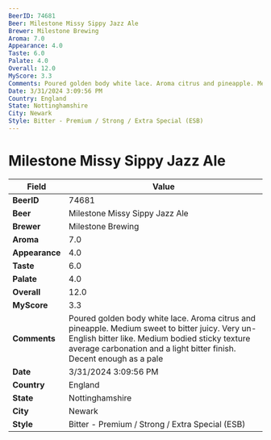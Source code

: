 ```yaml
---
BeerID: 74681
Beer: Milestone Missy Sippy Jazz Ale
Brewer: Milestone Brewing
Aroma: 7.0
Appearance: 4.0
Taste: 6.0
Palate: 4.0
Overall: 12.0
MyScore: 3.3
Comments: Poured golden body white lace. Aroma citrus and pineapple. Medium sweet to bitter juicy. Very un-English bitter like. Medium bodied sticky texture average carbonation and a light bitter finish. Decent enough as a pale
Date: 3/31/2024 3:09:56 PM
Country: England
State: Nottinghamshire
City: Newark
Style: Bitter - Premium / Strong / Extra Special (ESB)
---
```


# Milestone Missy Sippy Jazz Ale

| Field         | Value |
|---------------|-------|
| **BeerID** | 74681 |
| **Beer** | Milestone Missy Sippy Jazz Ale |
| **Brewer** | Milestone Brewing |
| **Aroma** | 7.0 |
| **Appearance** | 4.0 |
| **Taste** | 6.0 |
| **Palate** | 4.0 |
| **Overall** | 12.0 |
| **MyScore** | 3.3 |
| **Comments** | Poured golden body white lace. Aroma citrus and pineapple. Medium sweet to bitter juicy. Very un-English bitter like. Medium bodied sticky texture average carbonation and a light bitter finish. Decent enough as a pale  |
| **Date** | 3/31/2024 3:09:56 PM |
| **Country** | England |
| **State** | Nottinghamshire |
| **City** | Newark |
| **Style** | Bitter - Premium / Strong / Extra Special (ESB) |
